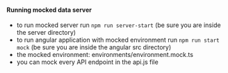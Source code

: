 #### Running mocked data server
- to run mocked server run `npm run server-start` (be sure you are inside the server directory)
- to run angular application with mocked environment run `npm run start mock` (be sure you are inside the angular src directory)
- the mocked environment: environments/environment.mock.ts
- you can mock every API endpoint in the api.js file
